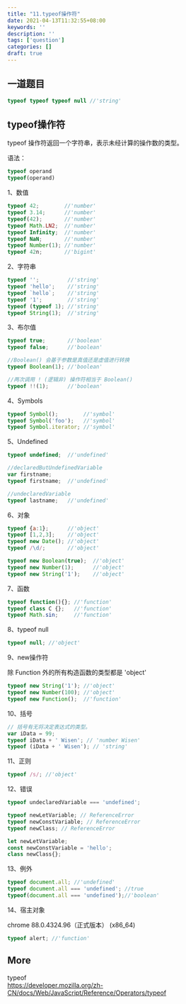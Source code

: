 ```yaml
---
title: "11.typeof操作符"
date: 2021-04-13T11:32:55+08:00
keywords: ''
description: ''
tags: ['question']
categories: []
draft: true
---
```


## 一道题目

```javascript
typeof typeof typeof null //'string'
```

## typeof操作符

typeof 操作符返回一个字符串，表示未经计算的操作数的类型。

语法：
```javascript
typeof operand
typeof(operand)
```

1、数值

```javascript
typeof 42;        //'number'
typeof 3.14;      //'number'
typeof(42);       //'number'
typeof Math.LN2;  //'number'
typeof Infinity;  //'number'
typeof NaN;       //'number'
typeof Number(1); //'number'
typeof 42n;       //'bigint'
```


2、字符串

```javascript
typeof '';         //'string'
typeof 'hello';    //'string'
typeof `hello`;    //'string'
typeof '1';        //'string'
typeof (typeof 1); //'string'
typeof String(1);  //'string'
```

3、布尔值

```javascript
typeof true;       //'boolean'
typeof false;      //'boolean'

//Boolean() 会基于参数是真值还是虚值进行转换
typeof Boolean(1); //'boolean' 

//两次调用 ! (逻辑非) 操作符相当于 Boolean()
typeof !!(1);      //'boolean'
```

4、Symbols

```javascript
typeof Symbol();        //'symbol'
typeof Symbol('foo');   //'symbol'
typeof Symbol.iterator; //'symbol'
```

5、Undefined

```javascript
typeof undefined;  //'undefined'

//declaredButUndefinedVariable
var firstname;
typeof firstname;  //'undefined'

//undeclaredVariable
typeof lastname;   //'undefined'
```

6、对象

```javascript
typeof {a:1};      //'object'
typeof [1,2,3];    //'object'
typeof new Date(); //'object'
typeof /\d/;       //'object'

typeof new Boolean(true);  //'object'
typeof new Number(1);      //'object'
typeof new String('1');    //'object'
```

7、函数

```javascript
typeof function(){}; //'function'
typeof class C {};   //'function'
typeof Math.sin;     //'function'
```

8、typeof null

```javascript
typeof null; //'object'
```

9、new操作符

除 Function 外的所有构造函数的类型都是 'object'

```javascript
typeof new String('1'); //'object'
typeof new Number(100); //'object'
typeof new Function();  //'function'
```

10、括号

```javascript
// 括号有无将决定表达式的类型。
var iData = 99;
typeof iData + ' Wisen'; // 'number Wisen'
typeof (iData + ' Wisen'); // 'string'
```

11、正则

```javascript
typeof /s/; //'object'
```

12、错误

```javascript
typeof undeclaredVariable === 'undefined';

typeof newLetVariable; // ReferenceError
typeof newConstVariable; // ReferenceError
typeof newClass; // ReferenceError

let newLetVariable;
const newConstVariable = 'hello';
class newClass{};
```

13、例外

```javascript
typeof document.all; //'undefined'
typeof document.all === 'undefined'; //true
typeof(document.all === 'undefined');//'boolean'
```

14、宿主对象

chrome 88.0.4324.96（正式版本） (x86_64)

```javascript
typeof alert; //'function'
```

## More 

typeof  
https://developer.mozilla.org/zh-CN/docs/Web/JavaScript/Reference/Operators/typeof
